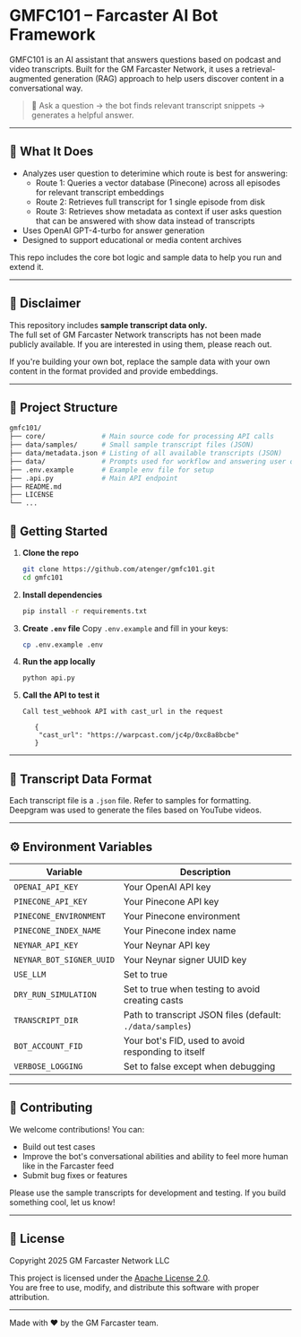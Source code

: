 # GMFC101 – Farcaster AI Bot Framework

GMFC101 is an AI assistant that answers questions based on podcast and video transcripts. Built for the GM Farcaster Network, it uses a retrieval-augmented generation (RAG) approach to help users discover content in a conversational way.

> 💬 Ask a question → the bot finds relevant transcript snippets → generates a helpful answer.

---

## 🧠 What It Does

- Analyzes user question to deterimine which route is best for answering:
  - Route 1: Queries a vector database (Pinecone) across all episodes for relevant transcript embeddings
  - Route 2: Retrieves full transcript for 1 single episode from disk
  - Route 3: Retrieves show metadata as context if user asks question that can be answered with show data instead of transcripts
- Uses OpenAI GPT-4-turbo for answer generation
- Designed to support educational or media content archives

This repo includes the core bot logic and sample data to help you run and extend it.

---

## 🛑 Disclaimer

This repository includes **sample transcript data only.**  
The full set of GM Farcaster Network transcripts has not been made publicly available.
If you are interested in using them, please reach out.

If you're building your own bot, replace the sample data with your own content in the format provided and provide embeddings.

---

## 📁 Project Structure

```bash
gmfc101/
├── core/              # Main source code for processing API calls
├── data/samples/      # Small sample transcript files (JSON)
├── data/metadata.json # Listing of all available transcripts (JSON)
├── data/              # Prompts used for workflow and answering user query
├── .env.example       # Example env file for setup
├── .api.py            # Main API endpoint
├── README.md
├── LICENSE
└── ...
```

## 🚀 Getting Started

1. **Clone the repo**

   ```bash
   git clone https://github.com/atenger/gmfc101.git
   cd gmfc101
   ```

2. **Install dependencies**

   ```bash
   pip install -r requirements.txt
   ```

3. **Create `.env` file**
   Copy `.env.example` and fill in your keys:

   ```bash
   cp .env.example .env
   ```

4. **Run the app locally**

   ```bash
   python api.py
   ```

5. **Call the API to test it**

   ```
   Call test_webhook API with cast_url in the request

      {
       "cast_url": "https://warpcast.com/jc4p/0xc8a8bcbe"
      }
   ```

---

## 🧪 Transcript Data Format

Each transcript file is a `.json` file.
Refer to samples for formatting.  
Deepgram was used to generate the files based on YouTube videos.

---

## ⚙️ Environment Variables

| Variable                 | Description                                               |
| ------------------------ | --------------------------------------------------------- |
| `OPENAI_API_KEY`         | Your OpenAI API key                                       |
| `PINECONE_API_KEY`       | Your Pinecone API key                                     |
| `PINECONE_ENVIRONMENT`   | Your Pinecone environment                                 |
| `PINECONE_INDEX_NAME`    | Your Pinecone index name                                  |
| `NEYNAR_API_KEY`         | Your Neynar API key                                       |
| `NEYNAR_BOT_SIGNER_UUID` | Your Neynar signer UUID key                               |
| `USE_LLM`                | Set to true                                               |
| `DRY_RUN_SIMULATION`     | Set to true when testing to avoid creating casts          |
| `TRANSCRIPT_DIR`         | Path to transcript JSON files (default: `./data/samples`) |
| `BOT_ACCOUNT_FID`        | Your bot's FID, used to avoid responding to itself        |
| `VERBOSE_LOGGING`        | Set to false except when debugging                        |

---

## 🤝 Contributing

We welcome contributions! You can:

- Build out test cases
- Improve the bot's conversational abilities and ability to feel more human like in the Farcaster feed
- Submit bug fixes or features

Please use the sample transcripts for development and testing. If you build something cool, let us know!

---

## 📜 License

Copyright 2025 GM Farcaster Network LLC

This project is licensed under the [Apache License 2.0](https://www.apache.org/licenses/LICENSE-2.0).  
You are free to use, modify, and distribute this software with proper attribution.

---

Made with ❤️ by the GM Farcaster team.
